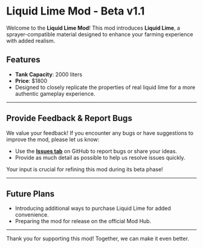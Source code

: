 # **Liquid Lime Mod - Beta v1.1**

Welcome to the **Liquid Lime Mod**! This mod introduces **Liquid Lime**, a sprayer-compatible material designed to enhance your farming experience with added realism.  

## **Features**  
- **Tank Capacity**: 2000 liters  
- **Price**: $1800  
- Designed to closely replicate the properties of real liquid lime for a more authentic gameplay experience.

---

## **Provide Feedback & Report Bugs**

We value your feedback! If you encounter any bugs or have suggestions to improve the mod, please let us know:  

- Use the **[Issues tab](../../issues)** on GitHub to report bugs or share your ideas.  
- Provide as much detail as possible to help us resolve issues quickly.  

Your input is crucial for refining this mod during its beta phase!

---

## **Future Plans**  
- Introducing additional ways to purchase Liquid Lime for added convenience.  
- Preparing the mod for release on the official Mod Hub.  

---

Thank you for supporting this mod! Together, we can make it even better.  
